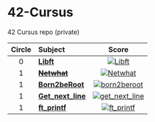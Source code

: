 # 42-Cursus

42 Cursus repo (private)

| Circle | Subject                            |                                                           Score                                                           |
| :----: | :--------------------------------- | :-----------------------------------------------------------------------------------------------------------------------: |
|   0    | [**Libft**](00/00_Libft/README.md) |         [![Libft](https://badge42.herokuapp.com/api/project/jiychoi/Libft)](https://github.com/JaeSeoKim/badge42)         |
|   1    | [**~~Netwhat~~**](#Chapter-2)      |       [![Netwhat](https://badge42.herokuapp.com/api/project/jiychoi/netwhat)](https://github.com/JaeSeoKim/badge42)       |
|   1    | [**Born2beRoot**](#Chapter-3)      |   [![born2beroot](https://badge42.herokuapp.com/api/project/jiychoi/Born2beroot)](https://github.com/JaeSeoKim/badge42)   |
|   1    | [**Get_next_line**](#Chapter-4)    | [![get_next_line](https://badge42.herokuapp.com/api/project/jiychoi/get_next_line)](https://github.com/JaeSeoKim/badge42) |
|   1    | [**ft_printf**](#Chapter-4)        |     [![ft_printf](https://badge42.herokuapp.com/api/project/jiychoi/ft_printf)](https://github.com/JaeSeoKim/badge42)     |
